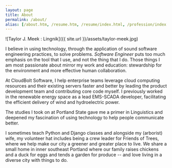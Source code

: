 ```yaml
---
layout: page
title: About
permalink: /about/
alias: [/about.htm, /resume.htm, /resume/index.html, /profession/index.html, /profession/resume/index.html]
---
```


![Taylor J. Meek : Lingnik]({{ site.url }}/assets/taylor-meek.jpg)

I believe in using technology, through the application of sound software
engineering practices, to solve problems. *Software Engineer* puts too much
emphasis on the tool that I use, and not the thing that I do. Those things I am
most passionate about mirror my work and education: stewardship for the
environment and more effective human collaboration.

At CloudBolt Software, I help enterprise teams leverage cloud computing
resources and their existing servers faster and better by leading the product
development team and contributing core code myself. I previously worked in the
renewable energy space as a lead EMS-SCADA developer, facilitating the
efficient delivery of wind and hydroelectric power.

The studies I took on at Portland State gave me a primer in Linguistics and
deepened my fascination of using technology to help people communicate better.

I sometimes teach Python and Django classes and alongside my (arborist) wife,
my volunteer hat includes being a crew leader for Friends of Trees, where we
help make our city a greener and greater place to live. We share a small home
in inner southeast Portland where our family raises chickens and a duck for
eggs and tends a garden for produce -- and love living in a diverse city with
things to do.
